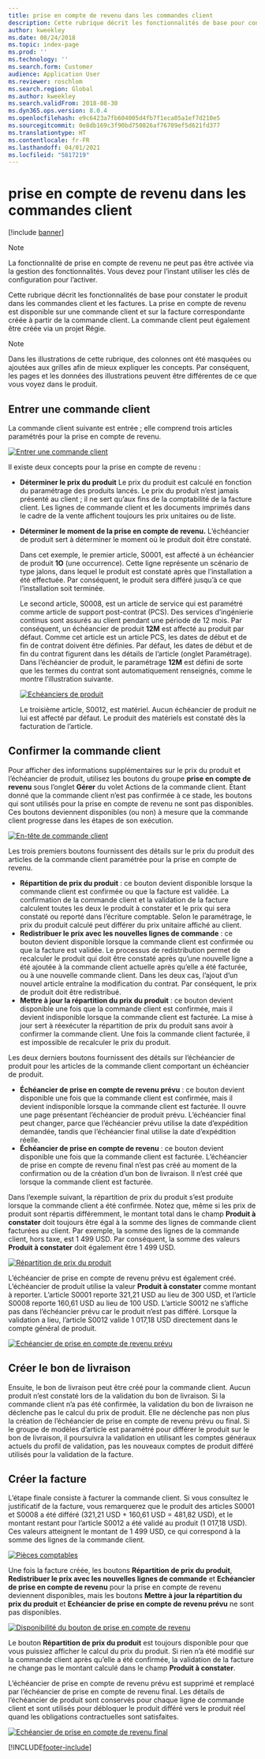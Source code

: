 ```yaml
---
title: prise en compte de revenu dans les commandes client
description: Cette rubrique décrit les fonctionnalités de base pour constater le produit dans les commandes client et les factures. La prise en compte de revenu est disponible sur les commandes client et sur les factures correspondantes créées à partir des commandes client.
author: kweekley
ms.date: 08/24/2018
ms.topic: index-page
ms.prod: ''
ms.technology: ''
ms.search.form: Customer
audience: Application User
ms.reviewer: roschlom
ms.search.region: Global
ms.author: kweekley
ms.search.validFrom: 2018-08-30
ms.dyn365.ops.version: 8.0.4
ms.openlocfilehash: e9c6423a7fb604005d4fb7f1eca05a1ef7d210e5
ms.sourcegitcommit: 0e8db169c3f90bd750826af76709ef5d621fd377
ms.translationtype: HT
ms.contentlocale: fr-FR
ms.lasthandoff: 04/01/2021
ms.locfileid: "5817219"
---
```

# <a name="revenue-recognition-on-sales-orders"></a>prise en compte de revenu dans les commandes client

[!include [banner](../includes/banner.md)]

> [!NOTE]
> La fonctionnalité de prise en compte de revenu ne peut pas être activée via la gestion des fonctionnalités. Vous devez pour l’instant utiliser les clés de configuration pour l’activer.

Cette rubrique décrit les fonctionnalités de base pour constater le produit dans les commandes client et les factures. La prise en compte de revenu est disponible sur une commande client et sur la facture correspondante créée à partir de la commande client. La commande client peut également être créée via un projet Régie.

> [!NOTE]
> Dans les illustrations de cette rubrique, des colonnes ont été masquées ou ajoutées aux grilles afin de mieux expliquer les concepts. Par conséquent, les pages et les données des illustrations peuvent être différentes de ce que vous voyez dans le produit.

## <a name="enter-a-sales-order"></a>Entrer une commande client

La commande client suivante est entrée ; elle comprend trois articles paramétrés pour la prise en compte de revenu.

[![Entrer une commande client](./media/revenue-recognition-so-basic-sales-order-header.png)](./media/revenue-recognition-so-basic-sales-order-header.png)

Il existe deux concepts pour la prise en compte de revenu :

- **Déterminer le prix du produit** Le prix du produit est calculé en fonction du paramétrage des produits lancés. Le prix du produit n’est jamais présenté au client ; il ne sert qu’aux fins de la comptabilité de la facture client. Les lignes de commande client et les documents imprimés dans le cadre de la vente affichent toujours les prix unitaires ou de liste.
- **Déterminer le moment de la prise en compte de revenu.** L’échéancier de produit sert à déterminer le moment où le produit doit être constaté.

    Dans cet exemple, le premier article, S0001, est affecté à un échéancier de produit **1O** (une occurrence). Cette ligne représente un scénario de type jalons, dans lequel le produit est constaté après que l’installation a été effectuée. Par conséquent, le produit sera différé jusqu’à ce que l’installation soit terminée.

    Le second article, S0008, est un article de service qui est paramétré comme article de support post-contrat (PCS). Des services d’ingénierie continus sont assurés au client pendant une période de 12 mois. Par conséquent, un échéancier de produit **12M** est affecté au produit par défaut. Comme cet article est un article PCS, les dates de début et de fin de contrat doivent être définies. Par défaut, les dates de début et de fin du contrat figurent dans les détails de l’article (onglet Paramétrage). Dans l’échéancier de produit, le paramétrage **12M** est défini de sorte que les termes du contrat sont automatiquement renseignés, comme le montre l’illustration suivante.

    [![Echéanciers de produit](./media/revenue-recognition-so-basic-revenue-schedules.png)](./media/revenue-recognition-so-basic-revenue-schedules.png)

    Le troisième article, S0012, est matériel. Aucun échéancier de produit ne lui est affecté par défaut. Le produit des matériels est constaté dès la facturation de l’article.

## <a name="confirm-the-sales-order"></a>Confirmer la commande client

Pour afficher des informations supplémentaires sur le prix du produit et l’échéancier de produit, utilisez les boutons du groupe **prise en compte de revenu** sous l’onglet **Gérer** du volet Actions de la commande client. Étant donné que la commande client n’est pas confirmée à ce stade, les boutons qui sont utilisés pour la prise en compte de revenu ne sont pas disponibles. Ces boutons deviennent disponibles (ou non) à mesure que la commande client progresse dans les étapes de son exécution.

[![En-tête de commande client](./media/revenue-recognition-so-basic-sales-order-header-02.png)](./media/revenue-recognition-so-basic-sales-order-header-02.png)

Les trois premiers boutons fournissent des détails sur le prix du produit des articles de la commande client paramétrée pour la prise en compte de revenu.

- **Répartition de prix du produit** : ce bouton devient disponible lorsque la commande client est confirmée ou que la facture est validée. La confirmation de la commande client et la validation de la facture calculent toutes les deux le produit à constater et le prix qui sera constaté ou reporté dans l’écriture comptable. Selon le paramétrage, le prix du produit calculé peut différer du prix unitaire affiché au client.
- **Redistribuer le prix avec les nouvelles lignes de commande** : ce bouton devient disponible lorsque la commande client est confirmée ou que la facture est validée. Le processus de redistribution permet de recalculer le produit qui doit être constaté après qu’une nouvelle ligne a été ajoutée à la commande client actuelle après qu’elle a été facturée, ou à une nouvelle commande client. Dans les deux cas, l’ajout d’un nouvel article entraîne la modification du contrat. Par conséquent, le prix de produit doit être redistribué.
- **Mettre à jour la répartition du prix du produit** : ce bouton devient disponible une fois que la commande client est confirmée, mais il devient indisponible lorsque la commande client est facturée. La mise à jour sert à réexécuter la répartition de prix du produit sans avoir à confirmer la commande client. Une fois la commande client facturée, il est impossible de recalculer le prix du produit.

Les deux derniers boutons fournissent des détails sur l’échéancier de produit pour les articles de la commande client comportant un échéancier de produit.

- **Échéancier de prise en compte de revenu prévu** : ce bouton devient disponible une fois que la commande client est confirmée, mais il devient indisponible lorsque la commande client est facturée. Il ouvre une page présentant l’échéancier de produit prévu. L’échéancier final peut changer, parce que l’échéancier prévu utilise la date d’expédition demandée, tandis que l’échéancier final utilise la date d’expédition réelle.
- **Échéancier de prise en compte de revenu** : ce bouton devient disponible une fois que la commande client est facturée. L’échéancier de prise en compte de revenu final n’est pas créé au moment de la confirmation ou de la création d’un bon de livraison. Il n’est créé que lorsque la commande client est facturée.

Dans l’exemple suivant, la répartition de prix du produit s’est produite lorsque la commande client a été confirmée. Notez que, même si les prix de produit sont répartis différemment, le montant total dans le champ **Produit à constater** doit toujours être égal à la somme des lignes de commande client facturées au client. Par exemple, la somme des lignes de la commande client, hors taxe, est 1 499 USD. Par conséquent, la somme des valeurs **Produit à constater** doit également être 1 499 USD.

[![Répartition de prix du produit](./media/revenue-recognition-so-basic-revenue-price-allocation.png)](./media/revenue-recognition-so-basic-revenue-price-allocation.png)

L’échéancier de prise en compte de revenu prévu est également créé. L’échéancier de produit utilise la valeur **Produit à constater** comme montant à reporter. L’article S0001 reporte 321,21 USD au lieu de 300 USD, et l’article S0008 reporte 160,61 USD au lieu de 100 USD. L’article S0012 ne s’affiche pas dans l’échéancier prévu car le produit n’est pas différé. Lorsque la validation a lieu, l’article S0012 valide 1 017,18 USD directement dans le compte général de produit.

[![Echéancier de prise en compte de revenu prévu](./media/revenue-recognition-so-basic-expected-rev-rec-schedule.png)](./media/revenue-recognition-so-basic-expected-rev-rec-schedule.png)

## <a name="create-the-packing-slip"></a>Créer le bon de livraison

Ensuite, le bon de livraison peut être créé pour la commande client. Aucun produit n’est constaté lors de la validation du bon de livraison. Si la commande client n’a pas été confirmée, la validation du bon de livraison ne déclenche pas le calcul du prix de produit. Elle ne déclenche pas non plus la création de l’échéancier de prise en compte de revenu prévu ou final. Si le groupe de modèles d’article est paramétré pour différer le produit sur le bon de livraison, il poursuivra la validation en utilisant les comptes généraux actuels du profil de validation, pas les nouveaux comptes de produit différé utilisés pour la validation de la facture.

## <a name="create-the-invoice"></a>Créer la facture

L’étape finale consiste à facturer la commande client. Si vous consultez le justificatif de la facture, vous remarquerez que le produit des articles S0001 et S0008 a été différé (321,21 USD + 160,61 USD = 481,82 USD), et le montant restant pour l’article S0012 a été validé au produit (1 017,18 USD). Ces valeurs atteignent le montant de 1 499 USD, ce qui correspond à la somme des lignes de la commande client.

[![Pièces comptables](./media/revenue-recognition-so-voucher-transactions.png)](./media/revenue-recognition-so-voucher-transactions.png)

Une fois la facture créée, les boutons **Répartition de prix du produit**, **Redistribuer le prix avec les nouvelles lignes de commande** et **Echéancier de prise en compte de revenu** pour la prise en compte de revenu deviennent disponibles, mais les boutons **Mettre à jour la répartition du prix du produit** et **Echéancier de prise en compte de revenu prévu** ne sont pas disponibles.

[![Disponibilité du bouton de prise en compte de revenu](./media/revenue-recognition-so-basic-after-invoice-buttons.png)](./media/revenue-recognition-so-basic-after-invoice-buttons.png)

Le bouton **Répartition de prix du produit** est toujours disponible pour que vous puissiez afficher le calcul du prix du produit. Si rien n’a été modifié sur la commande client après qu’elle a été confirmée, la validation de la facture ne change pas le montant calculé dans le champ **Produit à constater**.

L’échéancier de prise en compte de revenu prévu est supprimé et remplacé par l’échéancier de prise en compte de revenu final. Les détails de l’échéancier de produit sont conservés pour chaque ligne de commande client et sont utilisés pour débloquer le produit différé vers le produit réel quand les obligations contractuelles sont satisfaites.

[![Echéancier de prise en compte de revenu final](./media/revenue-recognition-so-revenue-recognition-schedule.png)](./media/revenue-recognition-so-revenue-recognition-schedule.png)


[!INCLUDE[footer-include](../../includes/footer-banner.md)]